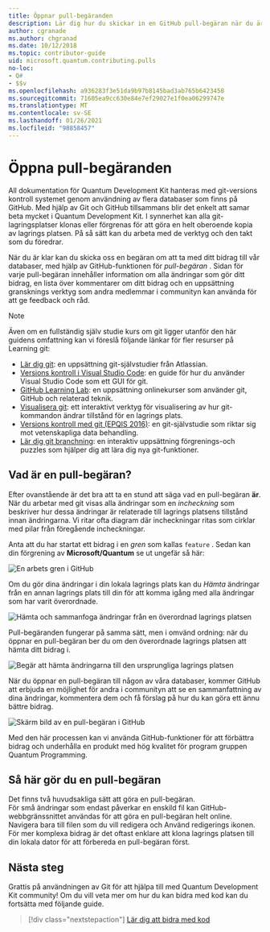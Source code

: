 ```yaml
---
title: Öppnar pull-begäranden
description: Lär dig hur du skickar in en GitHub pull-begäran när du är redo att bidra med kod eller dokumentation till Microsoft Quantum Development Kit.
author: cgranade
ms.author: chgranad
ms.date: 10/12/2018
ms.topic: contributor-guide
uid: microsoft.quantum.contributing.pulls
no-loc:
- Q#
- $$v
ms.openlocfilehash: a936283f3e51da9b97b8145bad3ab765b6423458
ms.sourcegitcommit: 71605ea9cc630e84e7ef29027e1f0ea06299747e
ms.translationtype: MT
ms.contentlocale: sv-SE
ms.lasthandoff: 01/26/2021
ms.locfileid: "98858457"
---
```

# <a name="opening-pull-requests"></a>Öppna pull-begäranden #

All dokumentation för Quantum Development Kit hanteras med git-versions kontroll systemet genom användning av flera databaser som finns på GitHub.
Med hjälp av Git och GitHub tillsammans blir det enkelt att samar beta mycket i Quantum Development Kit.
I synnerhet kan alla git-lagringsplatser klonas eller förgrenas för att göra en helt oberoende kopia av lagrings platsen.
På så sätt kan du arbeta med de verktyg och den takt som du föredrar.

När du är klar kan du skicka oss en begäran om att ta med ditt bidrag till vår databaser, med hjälp av GitHub-funktionen för _pull-begäran_ .
Sidan för varje pull-begäran innehåller information om alla ändringar som gör ditt bidrag, en lista över kommentarer om ditt bidrag och en uppsättning gransknings verktyg som andra medlemmar i communityn kan använda för att ge feedback och råd.

> [!NOTE]
> Även om en fullständig själv studie kurs om git ligger utanför den här guidens omfattning kan vi föreslå följande länkar för fler resurser på Learning git:
>
> - [Lär dig git](https://www.atlassian.com/git): en uppsättning git-självstudier från Atlassian.
> - [Versions kontroll i Visual Studio Code](https://code.visualstudio.com/docs/editor/versioncontrol): en guide för hur du använder Visual Studio Code som ett GUI för git.
> - [GitHub Learning Lab](https://lab.github.com/): en uppsättning onlinekurser som använder git, GitHub och relaterad teknik.
> - [Visualisera git](https://git-school.github.io/visualizing-git/): ett interaktivt verktyg för visualisering av hur git-kommandon ändrar tillstånd för en lagrings plats.
> - [Versions kontroll med git (EPQIS 2016)](https://nbviewer.jupyter.org/github/QuinnPhys/PythonWorkshop-science/blob/master/lecture-1-scicomp-tools-part1.ipynb#Version-Control-with-Git-(50-Minutes)): en git-självstudie som riktar sig mot vetenskapliga data behandling.
> - [Lär dig git branchning](https://learngitbranching.js.org/): en interaktiv uppsättning förgrenings-och puzzles som hjälper dig att lära dig nya git-funktioner.

## <a name="what-is-a-pull-request"></a>Vad är en pull-begäran? ##

Efter ovanstående är det bra att ta en stund att säga vad en pull-begäran **är**.
När du arbetar med git visas alla ändringar som en _incheckning_ som beskriver hur dessa ändringar är relaterade till lagrings platsens tillstånd innan ändringarna.
Vi ritar ofta diagram där incheckningar ritas som cirklar med pilar från föregående incheckningar.

Anta att du har startat ett bidrag i en _gren_ som kallas `feature` .
Sedan kan din förgrening av **Microsoft/Quantum** se ut ungefär så här:

![En arbets gren i GitHub](~/media/git-workflow-step0.png)

Om du gör dina ändringar i din lokala lagrings plats kan du _Hämta_ ändringar från en annan lagrings plats till din för att komma igång med alla ändringar som har varit överordnade.

![Hämta och sammanfoga ändringar från en överordnad lagrings platsen](~/media/git-workflow-step1.png)

Pull-begäranden fungerar på samma sätt, men i omvänd ordning: när du öppnar en pull-begäran ber du om den överordnade lagrings platsen att hämta ditt bidrag i.

![Begär att hämta ändringarna till den ursprungliga lagrings platsen](~/media/git-workflow-step2.png)

När du öppnar en pull-begäran till någon av våra databaser, kommer GitHub att erbjuda en möjlighet för andra i communityn att se en sammanfattning av dina ändringar, kommentera dem och få förslag på hur du kan göra ett ännu bättre bidrag.

![Skärm bild av en pull-begäran i GitHub](~/media/pull-request-header.png)

Med den här processen kan vi använda GitHub-funktioner för att förbättra bidrag och underhålla en produkt med hög kvalitet för program gruppen Quantum Programming.

## <a name="how-to-make-a-pull-request"></a>Så här gör du en pull-begäran ##

Det finns två huvudsakliga sätt att göra en pull-begäran.  
För små ändringar som endast påverkar en enskild fil kan GitHub-webbgränssnittet användas för att göra en pull-begäran helt online. Navigera bara till filen som du vill redigera och Använd redigerings ikonen.  
För mer komplexa bidrag är det oftast enklare att klona lagrings platsen till din lokala dator för att förbereda en pull-begäran först.

<!--
### Using the Web Interface ###

**TODO**

### Command-Line and GitHub Flow ###

Most of the time, it's easier to prepare a pull request on your own computer; that makes it easier to work incrementally, and to test your changes.
If you haven't already done so, the first step is to _fork_ the repository that you'd like to contribute to.
Forking makes a complete clone of the original repository, but under your GitHub account instead of under [Microsoft](http://github.com/Microsoft/) or [MicrosoftDocs](http://github.com/MicrosoftDocs/).
This way, you can edit your personal fork to your heart's content before making a pull request for your work.

**TODO: pick up here**

## Code Review and Etiquette ##

**TODO: PR ettiquette, reviews, etc.**

-->

## <a name="next-steps"></a>Nästa steg ##

Grattis på användningen av Git för att hjälpa till med Quantum Development Kit community!
Om du vill veta mer om hur du kan bidra med kod kan du fortsätta med följande guide.

> [!div class="nextstepaction"]
> [Lär dig att bidra med kod](xref:microsoft.quantum.contributing.code)
